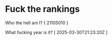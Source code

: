 # Fuck the rankings

Who the hell am I?
{ 21105010 }

What fucking year is it?
[ 2025-03-30T21:23:20Z ]
